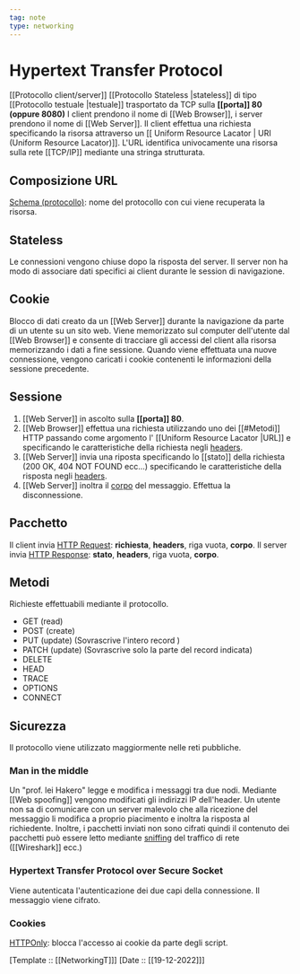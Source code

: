 ```yaml
---
tag: note
type: networking
---
```


# Hypertext Transfer Protocol
[[Protocollo client/server]] [[Protocollo Stateless |stateless]] di tipo [[Protocollo testuale |testuale]] trasportato da TCP sulla **[[porta]] 80 (oppure 8080)** 
I client prendono il nome di [[Web Browser]], i server prendono il nome di [[Web Server]].
Il client effettua una richiesta specificando la risorsa attraverso un [[ Uniform Resource Lacator | URI (Uniform Resource Lacator)]]. L'URL identifica univocamente una risorsa sulla rete [[TCP/IP]] mediante una stringa strutturata. 

## Composizione URL 
[Schema (protocollo)](): nome del protocollo con cui viene recuperata la risorsa.

## Stateless 
Le connessioni vengono chiuse dopo la risposta del server. Il server non ha modo di associare dati specifici ai client durante le session di navigazione. 

## Cookie
Blocco di dati creato da un [[Web Server]] durante la navigazione da parte di un utente su un sito web. Viene memorizzato sul computer dell'utente dal [[Web Browser]] e consente di tracciare gli accessi del client alla risorsa memorizzando i dati a fine sessione. Quando viene effettuata una nuove connessione, vengono caricati i cookie contenenti le informazioni della sessione precedente.

## Sessione
1. [[Web Server]] in ascolto sulla **[[porta]] 80**. 
2. [[Web Browser]] effettua una richiesta utilizzando uno dei [[#Metodi]] HTTP passando come argomento l' [[Uniform Resource Lacator |URL]]  e specificando le caratteristiche della richiesta negli [headers]().
3. [[Web Server]] invia una riposta specificando lo [[stato]] della richiesta (200 OK, 404 NOT FOUND ecc...) specificando le caratteristiche della risposta negli [headers]().
4. [[Web Server]] inoltra il [corpo]() del messaggio. Effettua la disconnessione.

## Pacchetto
Il client invia [HTTP Request](): **richiesta**, **headers**, riga vuota, **corpo**.
Il server invia [HTTP Response](): **stato**, **headers**, riga vuota, **corpo**.

## Metodi 
Richieste effettuabili mediante il protocollo.
-   GET (read)
-   POST (create)
-   PUT (update) (Sovrascrive l'intero record )
-   PATCH (update) (Sovrascrive solo la parte del record indicata)
-   DELETE 
-   HEAD
-   TRACE
-   OPTIONS
-   CONNECT

## Sicurezza 
Il protocollo viene utilizzato maggiormente nelle reti pubbliche. 

### Man in the middle
Un "prof. lei Hakero" legge e modifica i messaggi tra due nodi. Mediante [[Web spoofing]] vengono modificati gli indirizzi IP dell'header. Un utente non sa di comunicare con un server malevolo che alla ricezione del messaggio li modifica a proprio piacimento e inoltra la risposta al richiedente. 
Inoltre, i pacchetti inviati non sono cifrati quindi il contenuto dei pacchetti può essere letto mediante [sniffing](O) del traffico di rete ([[Wireshark]] ecc.)

### Hypertext Transfer Protocol over Secure Socket
Viene autenticata l'autenticazione dei due capi della connessione.
Il messaggio viene cifrato.

### Cookies 
[HTTPOnly](): blocca l'accesso ai cookie da parte degli script.

[Template :: [[NetworkingT]]]
[Date :: [[19-12-2022]]]
